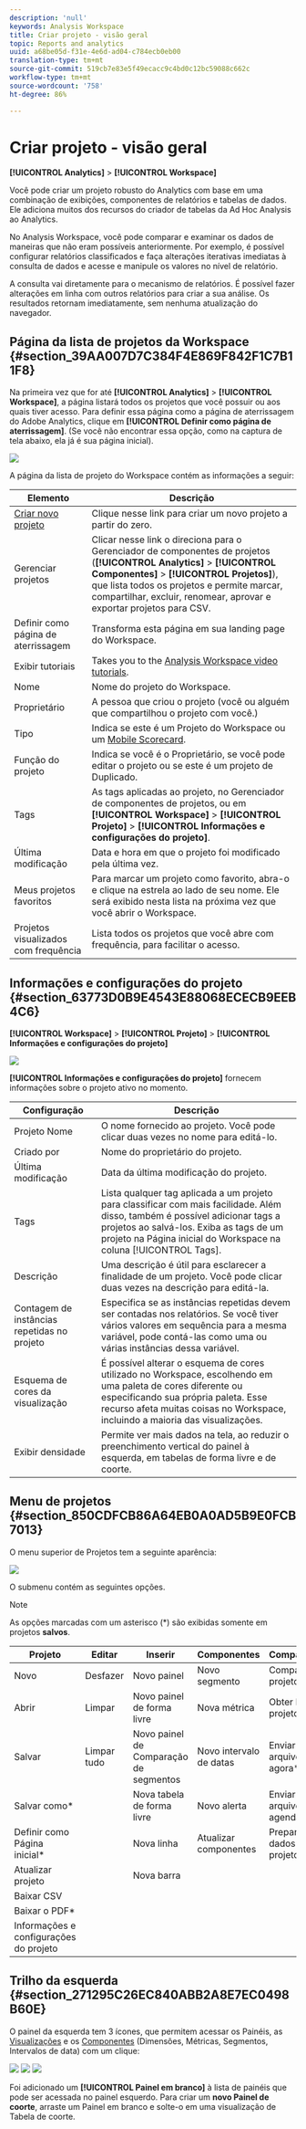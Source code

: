 ```yaml
---
description: 'null'
keywords: Analysis Workspace
title: Criar projeto - visão geral
topic: Reports and analytics
uuid: a68be05d-f31e-4e6d-ad04-c784ecb0eb00
translation-type: tm+mt
source-git-commit: 519cb7e83e5f49ecacc9c4bd0c12bc59088c662c
workflow-type: tm+mt
source-wordcount: '758'
ht-degree: 86%

---
```



# Criar projeto - visão geral

**[!UICONTROL Analytics]** > **[!UICONTROL Workspace]**

Você pode criar um projeto robusto do Analytics com base em uma combinação de exibições, componentes de relatórios e tabelas de dados. Ele adiciona muitos dos recursos do criador de tabelas da Ad Hoc Analysis ao Analytics.

No Analysis Workspace, você pode comparar e examinar os dados de maneiras que não eram possíveis anteriormente. Por exemplo, é possível configurar relatórios classificados e faça alterações iterativas imediatas à consulta de dados e acesse e manipule os valores no nível de relatório.

A consulta vai diretamente para o mecanismo de relatórios. É possível fazer alterações em linha com outros relatórios para criar a sua análise. Os resultados retornam imediatamente, sem nenhuma atualização do navegador.

## Página da lista de projetos da Workspace {#section_39AA007D7C384F4E869F842F1C7B11F8}

Na primeira vez que for até **[!UICONTROL Analytics]** > **[!UICONTROL Workspace]**, a página listará todos os projetos que você possuir ou aos quais tiver acesso. Para definir essa página como a página de aterrissagem do Adobe Analytics, clique em **[!UICONTROL Definir como página de aterrissagem]**. (Se você não encontrar essa opção, como na captura de tela abaixo, ela já é sua página inicial).

![](assets/sample-project.png)

A página da lista de projeto do Workspace contém as informações a seguir:

| Elemento | Descrição |
|---|---|
| [Criar novo projeto](/help/analyze/analysis-workspace/home.md) | Clique nesse link para criar um novo projeto a partir do zero. |
| Gerenciar projetos | Clicar nesse link o direciona para o Gerenciador de componentes de projetos (**[!UICONTROL Analytics]** > **[!UICONTROL Componentes]** > **[!UICONTROL Projetos]**), que lista todos os projetos e permite marcar, compartilhar, excluir, renomear, aprovar e exportar projetos para CSV. |
| Definir como página de aterrissagem | Transforma esta página em sua landing page do Workspace. |
| Exibir tutoriais | Takes you to the [Analysis Workspace video tutorials](https://docs.adobe.com/content/help/en/analytics-learn/tutorials/analysis-workspace/analysis-workspace-basics/analysis-workspace-introduction.html). |
| Nome | Nome do projeto do Workspace. |
| Proprietário | A pessoa que criou o projeto (você ou alguém que compartilhou o projeto com você.) |
| Tipo | Indica se este é um Projeto do Workspace ou um [Mobile Scorecard](https://docs.adobe.com/content/help/pt-BR/analytics/analyze/mobapp/home.html). |
| Função do projeto | Indica se você é o Proprietário, se você pode editar o projeto ou se este é um projeto de Duplicado. |
| Tags | As tags aplicadas ao projeto, no Gerenciador de componentes de projetos, ou em **[!UICONTROL Workspace]** > **[!UICONTROL Projeto]** > **[!UICONTROL Informações e configurações do projeto]**. |
| Última modificação | Data e hora em que o projeto foi modificado pela última vez. |
| Meus projetos favoritos | Para marcar um projeto como favorito, abra-o e clique na estrela ao lado de seu nome. Ele será exibido nesta lista na próxima vez que você abrir o Workspace. |
| Projetos visualizados com frequência | Lista todos os projetos que você abre com frequência, para facilitar o acesso. |

## Informações e configurações do projeto {#section_63773D0B9E4543E88068ECECB9EEB4C6}

**[!UICONTROL Workspace]** > **[!UICONTROL Projeto]** > **[!UICONTROL Informações e configurações do projeto]**

![](assets/projectinfo.png)

**[!UICONTROL Informações e configurações do projeto]** fornecem informações sobre o projeto ativo no momento.

| Configuração | Descrição |
|---|---|
| Projeto Nome | O nome fornecido ao projeto. Você pode clicar duas vezes no nome para editá-lo. |
| Criado por | Nome do proprietário do projeto. |
| Última modificação | Data da última modificação do projeto. |
| Tags | Lista qualquer tag aplicada a um projeto para classificar com mais facilidade. Além disso, também é possível adicionar tags a projetos ao salvá-los. Exiba as tags de um projeto na Página inicial do Workspace na coluna [!UICONTROL Tags]. |
| Descrição | Uma descrição é útil para esclarecer a finalidade de um projeto. Você pode clicar duas vezes na descrição para editá-la. |
| Contagem de instâncias repetidas no projeto | Especifica se as instâncias repetidas devem ser contadas nos relatórios. Se você tiver vários valores em sequência para a mesma variável, pode contá-las como uma ou várias instâncias dessa variável. |
| Esquema de cores da visualização | É possível alterar o esquema de cores utilizado no Workspace, escolhendo em uma paleta de cores diferente ou especificando sua própria paleta. Esse recurso afeta muitas coisas no Workspace, incluindo a maioria das visualizações. |
| Exibir densidade | Permite ver mais dados na tela, ao reduzir o preenchimento vertical do painel à esquerda, em tabelas de forma livre e de coorte. |

## Menu de projetos {#section_850CDFCB86A64EB0A0AD5B9E0FCB7013}

O menu superior de Projetos tem a seguinte aparência:

![](assets/new-project-menus.png)

O submenu contém as seguintes opções.

>[!NOTE]
>
>As opções marcadas com um asterisco (*) são exibidas somente em projetos **salvos**.

| Projeto | Editar | Inserir | Componentes | Compartilhar | Ajuda |
|---|---|---|---|---|---|
| Novo | Desfazer | Novo painel | Novo segmento | Compartilhar projeto | Vídeos |
| Abrir | Limpar | Novo painel de forma livre | Nova métrica | Obter link do projeto* | Teclas de atalho |
| Salvar | Limpar tudo | Novo painel de Comparação de segmentos | Novo intervalo de datas | Enviar arquivo agora* | Fórum de ajuda |
| Salvar como* |  | Nova tabela de forma livre | Novo alerta | Enviar arquivo agendado* |  |
| Definir como Página inicial* |  | Nova linha | Atualizar componentes | Preparar dados do projeto |  |
| Atualizar projeto |  | Nova barra |  |  |  |
| Baixar CSV |  |  |  |  |  |
| Baixar o PDF* |  |  |  |  |  |
| Informações e configurações do projeto |  |  |  |  |  |

## Trilho da esquerda {#section_271295C26EC840ABB2A8E7EC0498B60E}

O painel da esquerda tem 3 ícones, que permitem acessar os Painéis, as [Visualizações](/help/analyze/analysis-workspace/visualizations/freeform-analysis-visualizations.md) e os [Componentes](/help/analyze/analysis-workspace/components/analysis-workspace-components.md) (Dimensões, Métricas, Segmentos, Intervalos de data) com um clique:

![](assets/panels.png) ![](assets/visualizations.png) ![](assets/components.png)

Foi adicionado um **[!UICONTROL Painel em branco]** à lista de painéis que pode ser acessada no painel esquerdo. Para criar um **novo Painel de coorte**, arraste um Painel em branco e solte-o em uma visualização de Tabela de coorte.
